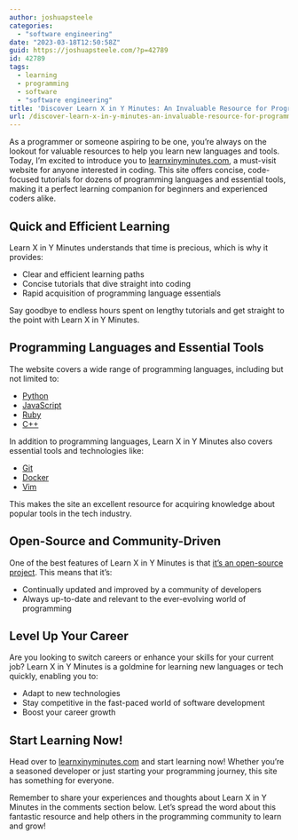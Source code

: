 ```yaml
---
author: joshuapsteele
categories:
  - "software engineering"
date: "2023-03-18T12:50:58Z"
guid: https://joshuapsteele.com/?p=42789
id: 42789
tags:
  - learning
  - programming
  - software
  - "software engineering"
title: 'Discover Learn X in Y Minutes: An Invaluable Resource for Programmers'
url: /discover-learn-x-in-y-minutes-an-invaluable-resource-for-programmers/
---
```


As a programmer or someone aspiring to be one, you’re always on the lookout for valuable resources to help you learn new languages and tools. Today, I’m excited to introduce you to [learnxinyminutes.com](https://learnxinyminutes.com/), a must-visit website for anyone interested in coding. This site offers concise, code-focused tutorials for dozens of programming languages and essential tools, making it a perfect learning companion for beginners and experienced coders alike.

## Quick and Efficient Learning

Learn X in Y Minutes understands that time is precious, which is why it provides:

- Clear and efficient learning paths
- Concise tutorials that dive straight into coding
- Rapid acquisition of programming language essentials

Say goodbye to endless hours spent on lengthy tutorials and get straight to the point with Learn X in Y Minutes.

## Programming Languages and Essential Tools

The website covers a wide range of programming languages, including but not limited to:

- [Python](https://learnxinyminutes.com/docs/python/)
- [JavaScript](https://learnxinyminutes.com/docs/javascript/)
- [Ruby](https://learnxinyminutes.com/docs/ruby/)
- [C++](https://learnxinyminutes.com/docs/c++/)

In addition to programming languages, Learn X in Y Minutes also covers essential tools and technologies like:

- [Git](https://learnxinyminutes.com/docs/git/)
- [Docker](https://learnxinyminutes.com/docs/docker/)
- [Vim](https://learnxinyminutes.com/docs/vim/)

This makes the site an excellent resource for acquiring knowledge about popular tools in the tech industry.

## Open-Source and Community-Driven

One of the best features of Learn X in Y Minutes is that [it’s an open-source project](https://github.com/adambard/learnxinyminutes-docs). This means that it’s:

- Continually updated and improved by a community of developers
- Always up-to-date and relevant to the ever-evolving world of programming

## Level Up Your Career

Are you looking to switch careers or enhance your skills for your current job? Learn X in Y Minutes is a goldmine for learning new languages or tech quickly, enabling you to:

- Adapt to new technologies
- Stay competitive in the fast-paced world of software development
- Boost your career growth

## Start Learning Now!

Head over to [learnxinyminutes.com](https://learnxinyminutes.com/) and start learning now! Whether you’re a seasoned developer or just starting your programming journey, this site has something for everyone.

Remember to share your experiences and thoughts about Learn X in Y Minutes in the comments section below. Let’s spread the word about this fantastic resource and help others in the programming community to learn and grow!